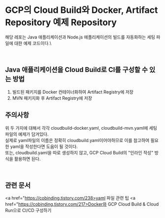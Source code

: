 # GCP의 Cloud Build와 Docker, Artifact Repository 예제 Repository

해당 레포는 Java 애플리케이션과 Node.js 애플리케이션의 빌드를 자동화하는 세팅 파일에 대한 예제 코드이다.\

<p>&nbsp;</p>

## Java 애플리케이션을 Cloud Build로 CI를 구성할 수 있는 방법

1. 빌드된 패키지를 Docker 컨테이너화하여 Artifact Registry에 저장
2. MVN 패키지화 후 Artifact Registry에 저장

## 주의사항
위 두 가지에 대해서 각각 cloudbuild-docker.yaml, cloudbuild-mvn.yaml에 세팅파일의 예제가 담겨있다.
<br>
실제로 yaml파일의 이름은 정확히 cloudbuild.yaml이어야하므로 이를 참고하여 필요한 yaml을 작성한다면 도움이 될 것이다.
<br> 또는, cloudbuild.yaml을 따로 생성하지 않고, GCP Cloud Build의 "인라인 작성" 방식을 활용하면 된다.

<p>&nbsp;</p>

## 관련 문서
<a href="https://cobinding.tistory.com/238>yaml 파일 관련 팁</a>
<a href="https://cobinding.tistory.com/217>Docker와 GCP Cloud Build & Cloud Run으로 CI/CD 구성하기</a>
